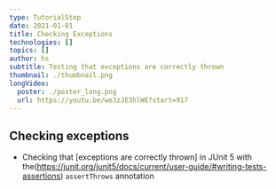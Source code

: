 ```yaml
---
type: TutorialStep
date: 2021-01-01
title: Checking Exceptions
technologies: []
topics: []
author: hs
subtitle: Testing that exceptions are correctly thrown
thumbnail: ./thumbnail.png
longVideo:
  poster: ./poster_long.png
  url: https://youtu.be/we3zJE3hlWE?start=917
---
```


## Checking exceptions
- Checking that [exceptions are correctly thrown] in JUnit 5 with the(https://junit.org/junit5/docs/current/user-guide/#writing-tests-assertions) `assertThrows` annotation
